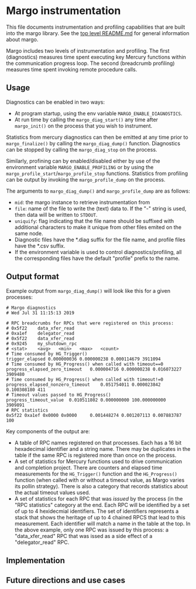 # Margo instrumentation

This file documents instrumentation and profiling capabilities that are built into the
margo library.  See the [top level README.md](../README.md) for general
information about margo.

Margo includes two levels of instrumentation and profiling.  The first (diagnostics) measures time spent
executing key Mercury functions within the communication progress
loop.  The second (breadcrumb profiling) measures time spent invoking remote procedure calls.

## Usage

Diagnostics can be enabled in two ways:
* At program startup, using the env variable `MARGO_ENABLE_DIAGNOSTICS`.
* At run time by calling the `margo_diag_start()` any
time after `margo_init()` on the process that you wish to instrument.

Statistics from mercury diagnostics can then be emitted at any time prior to
`margo_finalize()` by calling the `margo_diag_dump()` function. Diagnostics
can be stopped by calling the `margo_diag_stop` on the process. 

Similarly, profining can by enabled/disabled either by use of the environment
variable `MARGO_ENABLE_PROFILING` or by using the `margo_profile_start`/`margo_profile_stop`
functions. Statistics from profiling can be output by invoking the `margo_profile_dump`
on the process.

The arguments to `margo_diag_dump()` and `margo_profile_dump` are as follows:
* `mid`: the margo instance to retrieve instrumentation from
* `file`: name of the file to write the (text) data to.  If the "-" string
  is used, then data will be written to `STDOUT`.
* `uniquify`: flag indicating that the file name should be suffixed with
  additional characters to make it unique from other files emited
  on the same node.
* Diagnostic files have the *.diag suffix for the file name, and 
profile files have the *.csv suffix. 
* If the environment variable is used to control diagnostics/profiling,
all the corresponding files have the default "profile" prefix to the name.
 
## Output format

Example output from `margo_diag_dump()` will look like this for a given
processes:

```
# Margo diagnostics
# Wed Jul 31 11:15:13 2019

# RPC breadcrumbs for RPCs that were registered on this process:
# 0x5f22	data_xfer_read
# 0xa1ef	delegator_read
# 0x5f22	data_xfer_read
# 0x9245	my_shutdown_rpc
# <stat>	<avg>	<min>	<max>	<count>
# Time consumed by HG_Trigger()
trigger_elapsed	0.000000036	0.000000238	0.000114679	3911094
# Time consumed by HG_Progress() when called with timeout==0
progress_elapsed_zero_timeout	0.000004716	0.000000238	0.016073227	3909480
# Time consumed by HG_Progress() when called with timeout!=0
progress_elapsed_nonzero_timeout	0.051754011	0.000023842	0.100308180	411
# Timeout values passed to HG_Progress()
progress_timeout_value	0.010511802	0.000000000	100.000000000	3909891
# RPC statistics
0x5f22 0xa1ef 0x0000 0x0000 	0.001448274	0.001207113	0.007883787	100
```

Key components of the output are:

* A table of RPC names registered on that processes.  Each has a 16 bit
  hexadecimal identifier and a string name.  There may be duplicates in the
  table if the same RPC is registered more than once on the process.
* A set of statistics for Mercury functions used to drive communication and
  completion project.  There are counters and elapsed time measurements for
  the `HG_Trigger()` function and the `HG_Progress()` function (when called with
  or without a timeout value, as Margo varies its pollin strategy).  There
  is also a category that records statistics about the actual timeout values
  used.
* A set of statistics for each RPC that was _issued_ by the process (in the
  "RPC statistics" category at the end.  Each RPC will be identified by a
  set of up to 4 hexidecmial identifiers.  The set of identifiers represents a
  stack that shows the heritage of up to 4 chained RPCS that lead to this
  measurement.  Each identifier will match a name in the table at the top.
  In the above example, only one RPC was issued by this
  process: a "data_xfer_read" RPC that was issed as a side effect of a
  "delegator_read" RPC.    

## Implementation

## Future directions and use cases
